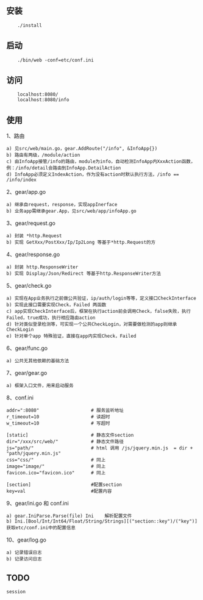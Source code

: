 ## 安装
```
    ./install
```

## 启动
```
    ./bin/web -conf=etc/conf.ini
```

## 访问
```
    localhost:8080/
    localhost:8080/info
```

## 使用
1、路由
```
a) 见src/web/main.go，gear.AddRoute("/info", &InfoApp{})
b) 路由有两级，/module/action
c) 由InfoApp接管/info的路由，module为info，自动检测InfoApp内XxxAction函数，例：/info/detail会路由到InfoApp.DetailAction
d) InfoApp必须定义IndexAction，作为没有action时默认执行方法，/info == /info/index
```

2、gear/app.go
```
a) 继承自request，response，实现appInerface
b) 业务app需继承gear.App，见src/web/app/infoApp.go
```

3、gear/request.go
```
a) 封装 *http.Request
b) 实现 GetXxx/PostXxx/Ip/Ip2Long 等基于*http.Request的方
```

4、gear/response.go
```
a) 封装 http.ResponseWriter
b) 实现 Display/Json/Redirect 等基于http.ResponseWriter方法
```

5、gear/check.go
```
a) 实现在App业务执行之前做公共验证，ip/auth/login等等，定义接口CheckInterface
b) 实现此接口需要实现Check，Failed 两函数
c) app实现CheckInterface后，框架在执行action前会调用Check，false失败，执行Failed，true成功，执行相应路由action
d) 针对类似登录检测等，可实现一个公共CheckLogin，对需要做检测的app则继承CheckLogin
e) 针对单个app 特殊验证，直接在app内实现Check，Failed
```

6、gear/func.go
```
a) 公共无其他依赖的基础方法
```

7、gear/gear.go
```
a) 框架入口文件，用来启动服务
```

8、conf.ini
```
addr=":8080"                   # 服务监听地址
r_timeout=10                   # 读超时
w_timeout=10                   # 写超时

[static]                       # 静态文件section
dir="/xxx/src/web/"            # 静态文件路径
js="path/"                     # html 调用 /js/jquery.min.js  = dir + "path/jquery.min.js"
css="css/"                     # 同上
image="image/"                 # 同上
favicon.ico="favicon.ico"      # 同上

[section]                      #配置section
key=val                        #配置内容
```

9、gear/ini.go 和 conf.ini
```
a) gear.IniParse.Parse(file) Ini    解析配置文件
b) Ini.[Bool/Int/Int64/Float/String/Strings][("section::key")/("key")]     获取etc/conf.ini中的配置信息

```

10、gear/log.go
```
a) 记录错误日志
b) 记录访问日志
```

## TODO
```
session
```
